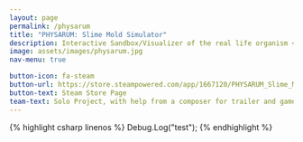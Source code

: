 ```yaml
---
layout: page
permalink: /physarum
title: "PHYSARUM: Slime Mold Simulator"
description: Interactive Sandbox/Visualizer of the real life organism <i>physarum polycephalum</i>
image: assets/images/physarum.jpg
nav-menu: true

button-icon: fa-steam
button-url: https://store.steampowered.com/app/1667120/PHYSARUM_Slime_Mold_Simulator/
button-text: Steam Store Page
team-text: Solo Project, with help from a composer for trailer and gameplay music
---
```


{% highlight csharp linenos %}
Debug.Log("test");
{% endhighlight %}


